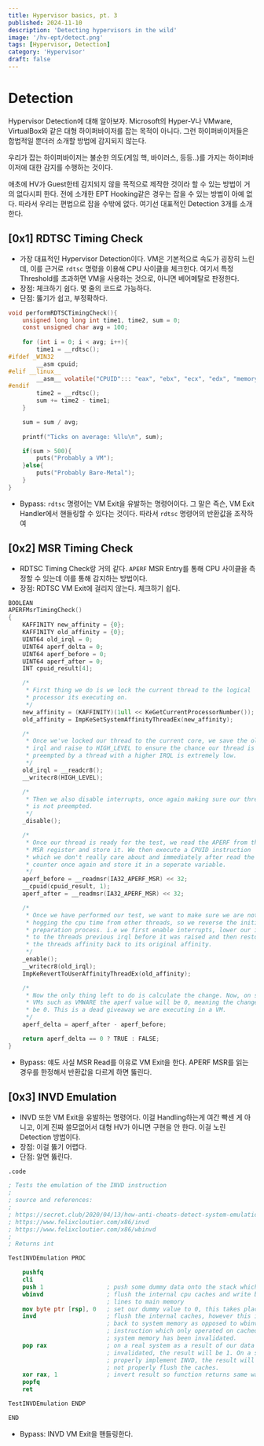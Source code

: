 ```yaml
---
title: Hypervisor basics, pt. 3
published: 2024-11-10
description: 'Detecting hypervisors in the wild'
image: '/hv-ept/detect.png'
tags: [Hypervisor, Detection]
category: 'Hypervisor'
draft: false 
---
```


# Detection

Hypervisor Detection에 대해 알아보자. Microsoft의 Hyper-V나 VMware, VirtualBox와 같은 대형 하이퍼바이저를 잡는 목적이 아니다. 그런 하이퍼바이저들은 합법적일 뿐더러 소개할 방법에 감지되지 않는다.

우리가 잡는 하이퍼바이저는 불순한 의도(게임 핵, 바이러스, 등등..)를 가지는 하이퍼바이저에 대한 감지를 수행하는 것이다.

애초에 HV가 Guest한테 감지되지 않을 목적으로 제작한 것이라 할 수 있는 방법이 거의 없다시피 한다. 전에 소개한 EPT Hooking같은 경우는 잡을 수 있는 방법이 아예 없다. 따라서 우리는 편법으로 잡을 수밖에 없다. 여기선 대표적인 Detection 3개를 소개한다.

## [0x1] RDTSC Timing Check

- 가장 대표적인 Hypervisor Detection이다. VM은 기본적으로 속도가 굉장히 느린데, 이를 근거로 `rdtsc` 명령을 이용해 CPU 사이클을 체크한다. 여기서 특정 Threshold를 초과하면 VM을 사용하는 것으로, 아니면 베어메탈로 판정한다.
- 장점: 체크하기 쉽다. 몇 줄의 코드로 가능하다.
- 단점: 뚫기가 쉽고, 부정확하다.

```c
void performRDTSCTimingCheck(){
    unsigned long long int time1, time2, sum = 0;
    const unsigned char avg = 100;
    
    for (int i = 0; i < avg; i++){
        time1 = __rdtsc();
#ifdef _WIN32
        __asm cpuid;
#elif __linux__
        __asm__ volatile("CPUID"::: "eax", "ebx", "ecx", "edx", "memory");
#endif
        time2 = __rdtsc();
        sum += time2 - time1;
    }

    sum = sum / avg;
    
    printf("Ticks on average: %llu\n", sum);

    if(sum > 500){
        puts("Probably a VM");
    }else{
        puts("Probably Bare-Metal");
    }
}
```

- Bypass: `rdtsc` 명령어는 VM Exit을 유발하는 명령어이다. 그 말은 즉슨, VM Exit Handler에서 핸들링할 수 있다는 것이다. 따라서 `rdtsc` 명령어의 반환값을 조작하여

## [0x2] MSR Timing Check

- RDTSC Timing Check랑 거의 같다. `APERF` MSR Entry를 통해 CPU 사이클을 측정할 수 있는데 이를 통해 감지하는 방법이다.
- 장점: RDTSC VM Exit에 걸리지 않는다. 체크하기 쉽다.

```c
BOOLEAN
APERFMsrTimingCheck()
{
    KAFFINITY new_affinity = {0};
    KAFFINITY old_affinity = {0};
    UINT64 old_irql = 0;
    UINT64 aperf_delta = 0;
    UINT64 aperf_before = 0;
    UINT64 aperf_after = 0;
    INT cpuid_result[4];

    /*
     * First thing we do is we lock the current thread to the logical
     * processor its executing on.
     */
    new_affinity = (KAFFINITY)(1ull << KeGetCurrentProcessorNumber());
    old_affinity = ImpKeSetSystemAffinityThreadEx(new_affinity);

    /*
     * Once we've locked our thread to the current core, we save the old
     * irql and raise to HIGH_LEVEL to ensure the chance our thread is
     * preempted by a thread with a higher IRQL is extremely low.
     */
    old_irql = __readcr8();
    __writecr8(HIGH_LEVEL);

    /*
     * Then we also disable interrupts, once again making sure our thread
     * is not preempted.
     */
    _disable();

    /*
     * Once our thread is ready for the test, we read the APERF from the
     * MSR register and store it. We then execute a CPUID instruction
     * which we don't really care about and immediately after read the APERF
     * counter once again and store it in a seperate variable.
     */
    aperf_before = __readmsr(IA32_APERF_MSR) << 32;
    __cpuid(cpuid_result, 1);
    aperf_after = __readmsr(IA32_APERF_MSR) << 32;

    /*
     * Once we have performed our test, we want to make sure we are not
     * hogging the cpu time from other threads, so we reverse the initial
     * preparation process. i.e we first enable interrupts, lower our irql
     * to the threads previous irql before it was raised and then restore
     * the threads affinity back to its original affinity.
     */
    _enable();
    __writecr8(old_irql);
    ImpKeRevertToUserAffinityThreadEx(old_affinity);

    /*
     * Now the only thing left to do is calculate the change. Now, on some
     * VMs such as VMWARE the aperf value will be 0, meaning the change will
     * be 0. This is a dead giveaway we are executing in a VM.
     */
    aperf_delta = aperf_after - aperf_before;

    return aperf_delta == 0 ? TRUE : FALSE;
}
```

- Bypass: 얘도 사실 MSR Read를 이유로 VM Exit을 한다. APERF MSR를 읽는 경우를 한정해서 반환값을 다르게 하면 뚫린다.

## [0x3] INVD Emulation

- INVD 또한 VM Exit을 유발하는 명령어다. 이걸 Handling하는게 여간 빡센 게 아니고, 이게 진짜 쓸모없어서 대형 HV가 아니면 구현을 안 한다. 이걸 노린 Detection 방법이다.
- 장점: 이걸 뚫기 어렵다.
- 단점: 알면 뚫린다.

```nasm
.code

; Tests the emulation of the INVD instruction
;
; source and references:
;
; https://secret.club/2020/04/13/how-anti-cheats-detect-system-emulation.html#invdwbinvd
; https://www.felixcloutier.com/x86/invd
; https://www.felixcloutier.com/x86/wbinvd
;
; Returns int

TestINVDEmulation PROC

	pushfq
	cli
	push 1					; push some dummy data onto the stack which will exist in writeback cache
	wbinvd					; flush the internal cpu caches and write back all modified cache 
							; lines to main memory
	mov byte ptr [rsp], 0	; set our dummy value to 0, this takes place inside writeback memory
	invd					; flush the internal caches, however this instruction will not write 
							; back to system memory as opposed to wbinvd, meaning our previous 
							; instruction which only operated on cached writeback data and not
							; system memory has been invalidated. 
	pop rax					; on a real system as a result of our data update instruction being
							; invalidated, the result will be 1. On a system that does not
							; properly implement INVD, the result will be 0 as the instruction does
							; not properly flush the caches.
	xor rax, 1				; invert result so function returns same way as all verification methods
	popfq
	ret

TestINVDEmulation ENDP

END
```

- Bypass: INVD VM Exit을 핸들링한다.